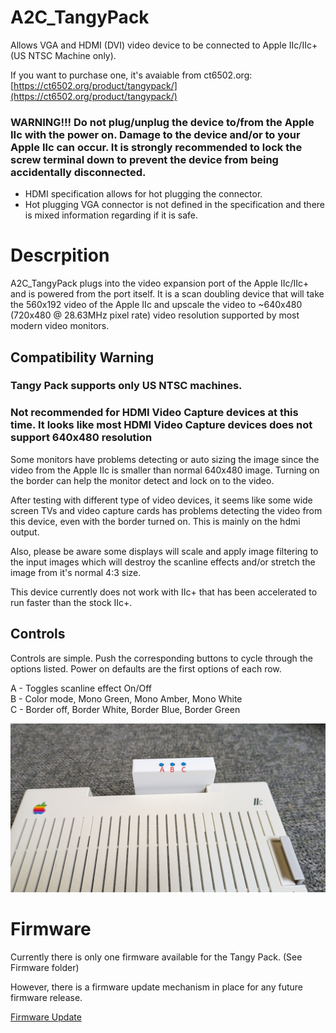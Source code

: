 # A2C_TangyPack
Allows VGA and HDMI (DVI) video device to be connected to Apple IIc/IIc+ (US NTSC Machine only). 

If you want to purchase one, it's avaiable from ct6502.org: [https://ct6502.org/product/tangypack/](https://ct6502.org/product/tangypack/)

### WARNING!!!  Do not plug/unplug the device to/from the Apple IIc with the power on.  Damage to the device and/or to your Apple IIc can occur.  It is strongly recommended to lock the screw terminal down to prevent the device from being accidentally disconnected. 

* HDMI specification allows for hot plugging the connector.  
* Hot plugging VGA connector is not defined in the specification and there is mixed information regarding if it is safe.


# Descrpition
A2C_TangyPack plugs into the video expansion port of the Apple IIc/IIc+ and is powered from the port itself.  It is a scan doubling device that will take the 560x192 video of the Apple IIc and upscale the video to ~640x480 (720x480 @ 28.63MHz pixel rate) video resolution supported by most modern video monitors. 

## Compatibility Warning

### Tangy Pack supports only US NTSC machines.
### Not recommended for HDMI Video Capture devices at this time.  It looks like most HDMI Video Capture devices does not support 640x480 resolution

Some monitors have problems detecting or auto sizing the image since the video from the Apple IIc is smaller than normal 640x480 image.  Turning on the border can help the monitor detect and lock on to the video.

After testing with different type of video devices, it seems like some wide screen TVs and video capture cards has problems detecting the video from this device, even with the border turned on.  This is mainly on the hdmi output.  

Also, please be aware some displays will scale and apply image filtering to the input images which will destroy the scanline effects and/or stretch the image from it's normal 4:3 size.

This device currently does not work with IIc+ that has been accelerated to run faster than the stock IIc+.

## Controls
Controls are simple.  Push the corresponding buttons to cycle through the options listed. Power on defaults are the first options of each row.  
  
  A - Toggles scanline effect On/Off  
  B - Color mode, Mono Green, Mono Amber, Mono White  
  C - Border off, Border White, Border Blue, Border Green  
  
![Front_View](./Images/front_view_buttons.jpg)

# Firmware
Currently there is only one firmware available for the Tangy Pack.  (See Firmware folder)  

However, there is a firmware update mechanism in place for any future firmware release. 

[Firmware Update](./Firmware/Firmware.md)
